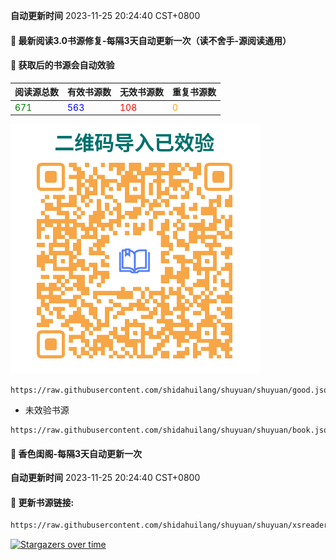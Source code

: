 **自动更新时间** 2023-11-25 20:24:40 CST+0800
#### 🚩 最新阅读3.0书源修复-每隔3天自动更新一次（读不舍手-源阅读通用）
#### 🚩 获取后的书源会自动效验

<!-- 更新位置开始 -->
| 阅读源总数 | 有效书源数 | 无效书源数 | 重复书源数 |
|------------|------------|------------|--------------|
| <span style="color:green;">671</span> | <span style="color:blue;">563</span> | <span style="color:red;">108</span> | <span style="color:orange;">0</span> |
<!-- 更新位置结束 -->
![shuyuan.png](img/shuyuan.png)
```
https://raw.githubusercontent.com/shidahuilang/shuyuan/shuyuan/good.json
```
- 未效验书源
```
https://raw.githubusercontent.com/shidahuilang/shuyuan/shuyuan/book.json
```

#### 🚩 香色闺阁-每隔3天自动更新一次

**自动更新时间** 2023-11-25 20:24:40 CST+0800

#### 🚩 更新书源链接:
 
 ``` bash
https://raw.githubusercontent.com/shidahuilang/shuyuan/shuyuan/xsreader/new/resources.txt
 ```

[![Stargazers over time](https://starchart.cc/shidahuilang/shuyuan.svg)](https://starchart.cc/shidahuilang/shuyuan)
